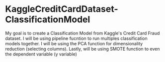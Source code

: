 # KaggleCreditCardDataset-ClassificationModel
My goal is to create a Classification Model from Kaggle's Credit Card Fraud dataset. I will be using pipeline fucntion to run multiples classification models together. I will be using the PCA function for dimensionality reduction (selecting columns). Lastly, will be using SMOTE function to even the dependent variable (y variable)

